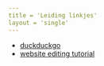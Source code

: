 ```yaml
---
title = 'Leiding linkjes'
layout = 'single'
---
```


- [duckduckgo](https://duckduckgo.com)
- [website editing tutorial](https://commonmark.org/help/)